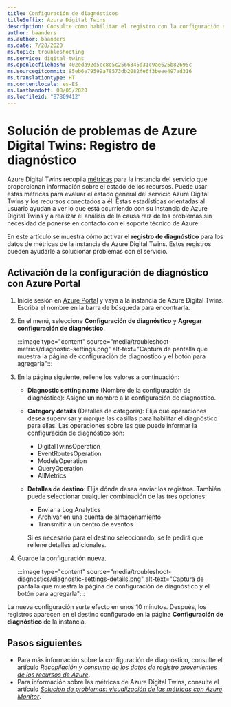 ```yaml
---
title: Configuración de diagnósticos
titleSuffix: Azure Digital Twins
description: Consulte cómo habilitar el registro con la configuración de diagnóstico.
author: baanders
ms.author: baanders
ms.date: 7/28/2020
ms.topic: troubleshooting
ms.service: digital-twins
ms.openlocfilehash: 402eda92d5cc8e5c2566345d31c9ae625b82695c
ms.sourcegitcommit: 85eb6e79599a78573db2082fe6f3beee497ad316
ms.translationtype: HT
ms.contentlocale: es-ES
ms.lasthandoff: 08/05/2020
ms.locfileid: "87809412"
---
```

# <a name="troubleshooting-azure-digital-twins-diagnostics-logging"></a>Solución de problemas de Azure Digital Twins: Registro de diagnóstico

Azure Digital Twins recopila [métricas](troubleshoot-metrics.md) para la instancia del servicio que proporcionan información sobre el estado de los recursos. Puede usar estas métricas para evaluar el estado general del servicio Azure Digital Twins y los recursos conectados a él. Estas estadísticas orientadas al usuario ayudan a ver lo que está ocurriendo con su instancia de Azure Digital Twins y a realizar el análisis de la causa raíz de los problemas sin necesidad de ponerse en contacto con el soporte técnico de Azure.

En este artículo se muestra cómo activar el **registro de diagnóstico** para los datos de métricas de la instancia de Azure Digital Twins. Estos registros pueden ayudarle a solucionar problemas con el servicio.

## <a name="turn-on-diagnostic-settings-with-the-azure-portal"></a>Activación de la configuración de diagnóstico con Azure Portal

1. Inicie sesión en [Azure Portal](https://portal.azure.com) y vaya a la instancia de Azure Digital Twins. Escriba el nombre en la barra de búsqueda para encontrarla. 

2. En el menú, seleccione **Configuración de diagnóstico** y **Agregar configuración de diagnóstico**.

    :::image type="content" source="media/troubleshoot-metrics/diagnostic-settings.png" alt-text="Captura de pantalla que muestra la página de configuración de diagnóstico y el botón para agregarla":::

3. En la página siguiente, rellene los valores a continuación:
     * **Diagnostic setting name** (Nombre de la configuración de diagnóstico): Asigne un nombre a la configuración de diagnóstico.
     * **Category details** (Detalles de categoría): Elija qué operaciones desea supervisar y marque las casillas para habilitar el diagnóstico para ellas. Las operaciones sobre las que puede informar la configuración de diagnóstico son:
        - DigitalTwinsOperation
        - EventRoutesOperation
        - ModelsOperation
        - QueryOperation
        - AllMetrics
     * **Detalles de destino**: Elija dónde desea enviar los registros. También puede seleccionar cualquier combinación de las tres opciones:
        - Enviar a Log Analytics
        - Archivar en una cuenta de almacenamiento
        - Transmitir a un centro de eventos

        Si es necesario para el destino seleccionado, se le pedirá que rellene detalles adicionales.  
    
4. Guarde la configuración nueva. 

    :::image type="content" source="media/troubleshoot-diagnostics/diagnostic-settings-details.png" alt-text="Captura de pantalla que muestra la página de configuración de diagnóstico y el botón para agregarla":::

La nueva configuración surte efecto en unos 10 minutos. Después, los registros aparecen en el destino configurado en la página **Configuración de diagnóstico** de la instancia. 

## <a name="next-steps"></a>Pasos siguientes

* Para más información sobre la configuración de diagnóstico, consulte el artículo [*Recopilación y consumo de los datos de registro provenientes de los recursos de Azure*](../azure-monitor/platform/platform-logs-overview.md).
* Para información sobre las métricas de Azure Digital Twins, consulte el artículo [*Solución de problemas: visualización de las métricas con Azure Monitor*](troubleshoot-metrics.md).
